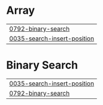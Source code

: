 # Array
|  |
| ------- |
| [0792-binary-search](https://github.com/karthikmurali60/dsa-solutions/tree/master/0792-binary-search) |
| [0035-search-insert-position](https://github.com/karthikmurali60/dsa-solutions/tree/master/0035-search-insert-position) |


# Binary Search
|  |
| ------- |
| [0035-search-insert-position](https://github.com/karthikmurali60/dsa-solutions/tree/master/0035-search-insert-position) |
| [0792-binary-search](https://github.com/karthikmurali60/dsa-solutions/tree/master/0792-binary-search) |